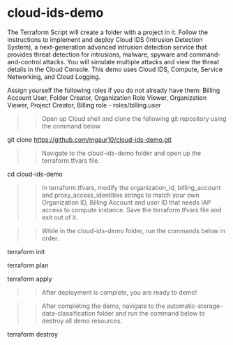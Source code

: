 # cloud-ids-demo

The Terraform Script will create a folder with a project in it. Follow the instructions to implement and deploy Cloud IDS (Intrusion Detection System), a next-generation advanced intrusion detection service that provides threat detection for intrusions, malware, spyware and command-and-control attacks. You will simulate multiple attacks and view the threat details in the Cloud Console. This demo uses Cloud IDS, Compute, Service Networking, and Cloud Logging.


Assign yourself the following roles if you do not already have them:
  Billing Account User,
  Folder Creator,
  Organization Role Viewer,
  Organization Viewer,
  Project Creator,
  Billing role - roles/billing.user

>> Open up Cloud shell and clone the following git repository using the command below

  git clone https://github.com/mgaur10/cloud-ids-demo.git

>> Navigate to the cloud-ids-demo folder and open up the terraform.tfvars file. 

  cd cloud-ids-demo

>> In terraform.tfvars, modify the organization_id, billing_account and proxy_access_identities strings to match your own Organization ID, Billing Account and user ID that needs IAP access to compute instance. 
Save the terraform.tfvars file and exit out of it.

>> While in the cloud-ids-demo folder, run the commands below in order. 

  terraform init

  terraform plan


  terraform apply

>> After deployment is complete, you are ready to demo!


>> After completing the demo, navigate to the automatic-storage-data-classification folder and run the command below to destroy all demo resources.

  terraform destroy







